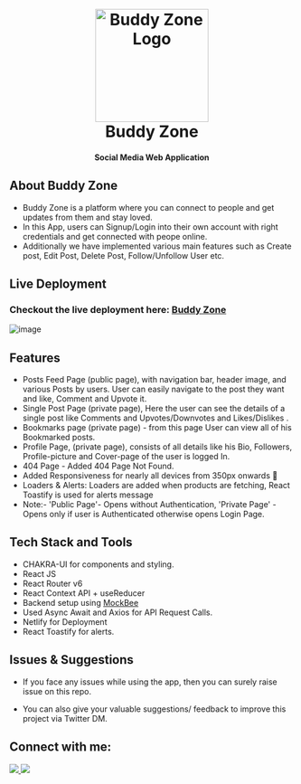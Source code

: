 
<h1 align="center"> <br>
  <a href="https://buddy-zone.netlify.app/" target="_blank"><img src="https://img.icons8.com/arcade/250/null/b.png" alt="Buddy Zone Logo" width="200"></a>
  <br>
Buddy Zone
  <br></h1>

<h4 align="center">Social Media Web Application</h4>


## About Buddy Zone

-  Buddy Zone is a platform where you can connect to people and get updates from them and stay loved.
- In this App, users can Signup/Login into their own account with right credentials and get connected with peope online.
- Additionally we have implemented various main features such as Create post, Edit Post, Delete Post, Follow/Unfollow User etc.

## Live Deployment

### Checkout the live deployment here:  <a href="https://buddy-zone.netlify.app/" target="_blank">Buddy Zone</a>



![image](https://user-images.githubusercontent.com/69259490/210151237-80ac5565-6f3c-46b7-ab9a-c76484ebe90e.png)

## Features

* Posts Feed Page (public page), with navigation bar, header image, and various Posts by users. User can easily navigate to the post they want and like, Comment and Upvote it.
* Single Post Page (private page), Here the user can see the details of a single post like Comments and Upvotes/Downvotes and Likes/Dislikes .
* Bookmarks page (private page) - from this page User can view all of his Bookmarked posts.
* Profile Page, (private page), consists of all details like his Bio, Followers, Profile-picture and Cover-page of the user is logged In.
* 404 Page - Added 404 Page Not Found.
* Added Responsiveness for nearly all devices from 350px onwards :tada:
* Loaders & Alerts: Loaders are added when products are fetching, React Toastify is used for alerts message
* Note:- 'Public Page'- Opens without Authentication, 'Private Page' - Opens only if user is Authenticated otherwise opens Login Page.


## Tech Stack and Tools

* CHAKRA-UI for components and styling.
* React JS
* React Router v6
* React Context API + useReducer
* Backend setup using <a href="https://mockbee.netlify.app/" traget="_blank">MockBee</a>
* Used Async Await and Axios for API Request Calls.
* Netlify for Deployment
* React Toastify for alerts.



## Issues & Suggestions

* If you face any issues while using the app, then you can surely raise issue on this repo.


* You can also give your valuable suggestions/ feedback to improve this project via Twitter DM.



## Connect with me:


<a href="https://twitter.com/Codesh_"><img src="https://img.shields.io/badge/Twitter-1DA1F2?style=for-the-badge&logo=twitter&logoColor=white"/>
</a>
<a href="https://github.com/kotesh-arya"><img src="https://img.shields.io/badge/GitHub-100000?style=for-the-badge&logo=github&logoColor=white"/></a>

